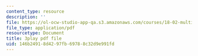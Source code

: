 ```yaml
---
content_type: resource
description: ''
file: https://ol-ocw-studio-app-qa.s3.amazonaws.com/courses/18-02-multivariable-calculus-fall-2007/146b24918d4297fb69788c32d9e991fd_tYdoS0tkAHA.pdf
file_type: application/pdf
resourcetype: Document
title: 3play pdf file
uid: 146b2491-8d42-97fb-6978-8c32d9e991fd
---
```

